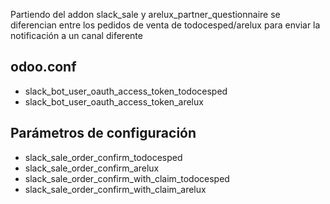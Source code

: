 Partiendo del addon slack_sale y arelux_partner_questionnaire se diferencian entre los pedidos de venta de todocesped/arelux para enviar la notificación a un canal diferente

## odoo.conf
- slack_bot_user_oauth_access_token_todocesped
- slack_bot_user_oauth_access_token_arelux

## Parámetros de configuración
- slack_sale_order_confirm_todocesped
- slack_sale_order_confirm_arelux
- slack_sale_order_confirm_with_claim_todocesped
- slack_sale_order_confirm_with_claim_arelux 
